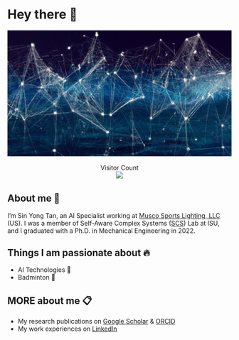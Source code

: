 # Hey there :wave:

<img src="https://raw.githubusercontent.com/tsyong98/tsyong98/master/resources/ProfileBanner.png" alt="Neural Network by DALL-E">

<p align="center"> 
  Visitor Count<br>
  <img src="https://profile-counter.glitch.me/tsyong98/count.svg" />
</p>


## About me :thinking:

I’m Sin Yong Tan, an AI Specialist working at [Musco Sports Lighting, LLC](https://www.musco.com/) (US). I was a member of Self-Aware Complex Systems ([SCS](https://sites.google.com/view/scslab-isu/home)) Lab at ISU, and I graduated with a Ph.D. in Mechanical Engineering in 2022.


## Things I am passionate about :fire:

- AI Technologies :robot:
- Badminton :badminton:


## MORE about me :clipboard:

- My research publications on [Google Scholar](https://scholar.google.com/citations?user=vCGCNXAAAAAJ&hl=en) & [ORCID](https://orcid.org/0000-0002-4318-7026)
- My work experiences on [LinkedIn](https://www.linkedin.com/in/sin-yong-tan)


<!---
tsyong98/tsyong98 is a ✨ special ✨ repository because its `README.md` (this file) appears on your GitHub profile.
You can click the Preview link to take a look at your changes.

- 👋 Hi, I’m @tsyong98
- 👀 I’m interested in ...
- 🌱 I’m currently learning ...
- 💞️ I’m looking to collaborate on ...
- 📫 How to reach me ...

### Credits to:
Banner and Counter: [sagar-viradiya](https://github.com/sagar-viradiya/sagar-viradiya)
<img src="https://raw.githubusercontent.com/tsyong98/tsyong98/master/resources/banner.png" alt="Hello world">


### Markdown icons:
https://gist.github.com/rxaviers/7360908
https://ileriayo.github.io/markdown-badges/
https://github.com/onmyway133/emoji
--->
